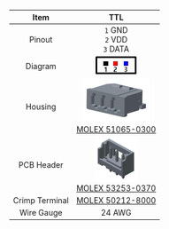 
|Item|TTL|
|:---:|:---:|
|Pinout|`1` GND<br>`2` VDD<br>`3` DATA|
|Diagram|![](/assets/images/dxl/molex_532530370_diagram.png)|
|Housing|![](/assets/images/dxl/molex_510650300.png)<br />[MOLEX 51065-0300]|
|PCB Header|![](/assets/images/dxl/molex_532530370.png)<br />[MOLEX 53253-0370]|
|Crimp Terminal|[MOLEX 50212-8000]|
|Wire Gauge|24 AWG|

[MOLEX 51065-0300]: https://www.molex.com/molex/products/datasheet.jsp?part=active/0510650300_CRIMP_HOUSINGS.xml&channel=Product
[MOLEX 53253-0370]: https://www.molex.com/molex/products/datasheet.jsp?part=active/0532530370_PCB_HEADERS.xml
[MOLEX 50212-8000]: https://www.molex.com/molex/products/datasheet.jsp?part=active/0502128000_CRIMP_TERMINALS.xml
